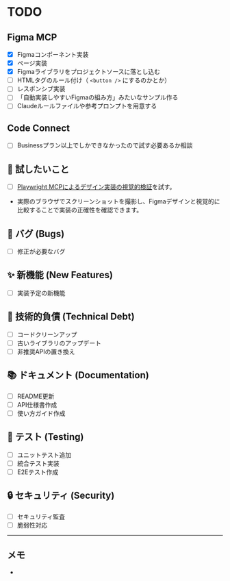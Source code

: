 # TODO

## Figma MCP

- [x] Figmaコンポーネント実装
- [x] ページ実装
- [x] Figmaライブラリをプロジェクトソースに落とし込む
- [ ] HTMLタグのルール付け（ `<button />` にするのかとか）
- [ ] レスポンシブ実装
- [ ] 「自動実装しやすいFigmaの組み方」みたいなサンプル作る
- [ ] Claudeルールファイルや参考プロンプトを用意する

## Code Connect

- [ ] Businessプラン以上でしかできなかったので試す必要あるか相談

## 👀 試したいこと
- [ ] [Playwright MCPによるデザイン実装の視覚的検証](https://zenn.dev/reiwatravel/articles/13828b9659798a#playwright-mcp%E3%81%AB%E3%82%88%E3%82%8B%E3%83%87%E3%82%B6%E3%82%A4%E3%83%B3%E5%AE%9F%E8%A3%85%E3%81%AE%E8%A6%96%E8%A6%9A%E7%9A%84%E6%A4%9C%E8%A8%BC)を試す。
- 実際のブラウザでスクリーンショットを撮影し、Figmaデザインと視覚的に比較することで実装の正確性を確認できます。

## 🐛 バグ (Bugs)
- [ ] 修正が必要なバグ

## ✨ 新機能 (New Features)
- [ ] 実装予定の新機能

## 🧹 技術的負債 (Technical Debt)
- [ ] コードクリーンアップ
- [ ] 古いライブラリのアップデート
- [ ] 非推奨APIの置き換え

## 📚 ドキュメント (Documentation)
- [ ] README更新
- [ ] API仕様書作成
- [ ] 使い方ガイド作成

## 🧪 テスト (Testing)
- [ ] ユニットテスト追加
- [ ] 統合テスト実装
- [ ] E2Eテスト作成

## 🔒 セキュリティ (Security)
- [ ] セキュリティ監査
- [ ] 脆弱性対応

---

## メモ
- 
